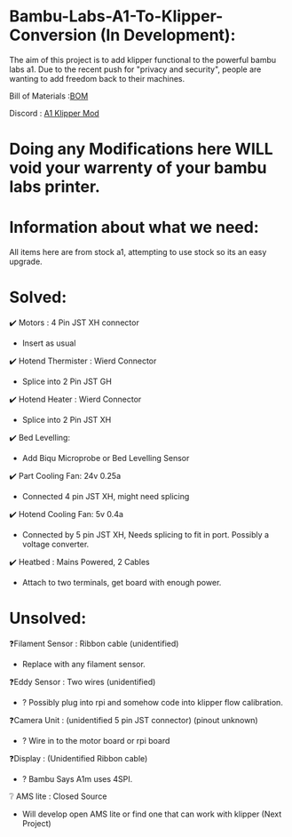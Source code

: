# Bambu-Labs-A1-To-Klipper-Conversion (In Development):

The aim of this project is to add klipper functional to the powerful bambu labs a1.
Due to the recent push for "privacy and security", people are wanting to add freedom back to their machines.

Bill of Materials :[BOM](https://docs.google.com/spreadsheets/d/1AV4G6ZVxCB9UINE7sgqaOE8Zk1H3DC7Mk_idkd3VZ8s/edit?usp=sharing)

Discord : [A1 Klipper Mod](https://discord.gg/Ssx37MAkGv)

# Doing any Modifications here WILL void your warrenty of your bambu labs printer.

# Information about what we need:
All items here are from stock a1, attempting to use stock so its an easy upgrade.


# Solved:
✔️ Motors : 4 Pin JST XH connector
- Insert as usual

✔️ Hotend Thermister : Wierd Connector
- Splice into 2 Pin JST GH

✔️ Hotend Heater : Wierd Connector
- Splice into 2 Pin JST XH

✔️ Bed Levelling:
- Add Biqu Microprobe or Bed Levelling Sensor

✔️ Part Cooling Fan: 24v 0.25a
- Connected 4 pin JST XH, might need splicing

✔️ Hotend Cooling Fan: 5v 0.4a
- Connected by 5 pin JST XH, Needs splicing to fit in port. Possibly a voltage converter.

✔️ Heatbed : Mains Powered, 2 Cables
- Attach to two terminals, get board with enough power.

# Unsolved:
❓Filament Sensor : Ribbon cable (unidentified)
- Replace with any filament sensor.

❓Eddy Sensor : Two wires (unidentified)
- ? Possibly plug into rpi and somehow code into klipper flow calibration.

❓Camera Unit : (unidentified 5 pin JST connector) (pinout unknown)
- ? Wire in to the motor board or rpi board

❓Display : (Unidentified Ribbon cable)
- ? Bambu Says A1m uses 4SPI.

❔ AMS lite : Closed Source
- Will develop open AMS lite or find one that can work with klipper (Next Project)




